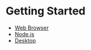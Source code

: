 # Getting Started
* [Web Browser](envs/browser/getting_started.md)
* [Node.js](envs/nodejs/nodejs/getting_started.md)
* [Desktop](envs/desktop/getting_started.md)